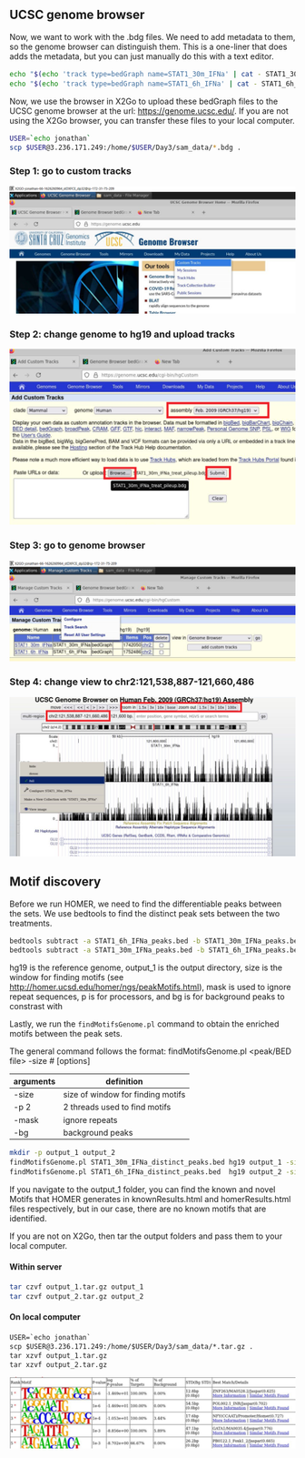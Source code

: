 ## UCSC genome browser
Now, we want to work with the .bdg files. We need to add metadata to them, so the genome browser can distinguish them. This is a one-liner that does adds the metadata, but you can just manually do this with a text editor.  

```Bash
echo "$(echo 'track type=bedGraph name=STAT1_30m_IFNa' | cat - STAT1_30m_IFNa_treat_pileup.bdg )" > STAT1_30m_IFNa_treat_pileup.bdg 
echo "$(echo 'track type=bedGraph name=STAT1_6h_IFNa' | cat - STAT1_6h_IFNa_treat_pileup.bdg )" > STAT1_6h_IFNa_treat_pileup.bdg 
```
Now, we use the browser in X2Go to upload these bedGraph files to the UCSC genome browser at the url: https://genome.ucsc.edu/. If you are not using the X2Go browser, you can transfer these files to your local computer.
```Bash
USER=`echo jonathan`
scp $USER@3.236.171.249:/home/$USER/Day3/sam_data/*.bdg .
```

### Step 1: go to custom tracks
![alt text](../img/p1.png)
### Step 2: change genome to hg19 and upload tracks
![alt text](../img/p2.png)
### Step 3: go to genome browser
![alt text](../img/p3.png)
### Step 4: change view to chr2:121,538,887-121,660,486
![alt text](../img/p4.png)

## Motif discovery
Before we run HOMER, we need to find the differentiable peaks between the sets. We use bedtools to find the distinct peak sets between the two treatments. 

```Bash
bedtools subtract -a STAT1_6h_IFNa_peaks.bed -b STAT1_30m_IFNa_peaks.bed > STAT1_6h_IFNa_distinct_peaks.bed
bedtools subtract -a STAT1_30m_IFNa_peaks.bed -b STAT1_6h_IFNa_peaks.bed > STAT1_30m_IFNa_distinct_peaks.bed
```

hg19 is the reference genome, output_1 is the output directory, size is the window for finding motifs (see http://homer.ucsd.edu/homer/ngs/peakMotifs.html), mask is used to ignore repeat sequences, p is for processors, and bg is for background peaks to constrast with  

Lastly, we run the `findMotifsGenome.pl` command to obtain the enriched motifs between the peak sets. 

The general command follows the format: findMotifsGenome.pl <peak/BED file> <genome> <output directory> -size # [options]

| arguments  | definition |
| ------------- | ------------- |
| -size  | size of window for finding motifs |
| -p 2  | 2 threads used to find motifs |
| -mask  | ignore repeats |
| -bg | background peaks |

```Bash
mkdir -p output_1 output_2
findMotifsGenome.pl STAT1_30m_IFNa_distinct_peaks.bed hg19 output_1 -size 200 -mask -p 2 -bg STAT1_6h_IFNa_distinct_peaks.bed 
findMotifsGenome.pl STAT1_6h_IFNa_distinct_peaks.bed  hg19 output_2 -size 200 -mask -p 2 -bg STAT1_30m_IFNa_distinct_peaks.bed
```

If you navigate to the output_1 folder, you can find the known and novel Motifs that HOMER generates in knownResults.html and homerResults.html files respectively, but in our case, there are no known motifs that are identified. 
  
If you are not on X2Go, then tar the output folders and pass them to your local computer.
  
#### Within server
```Bash
tar czvf output_1.tar.gz output_1
tar czvf output_2.tar.gz output_2
```
#### On local computer
```
USER=`echo jonathan`
scp $USER@3.236.171.249:/home/$USER/Day3/sam_data/*.tar.gz .  
tar xzvf output_1.tar.gz
tar xzvf output_2.tar.gz
```
  
![alt text](../img/homer_output.png)
  

